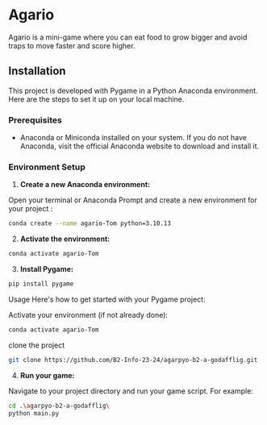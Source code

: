 # Agario

Agario is a mini-game where you can eat food to grow bigger and avoid traps to move faster and score higher.

## Installation

This project is developed with Pygame in a Python Anaconda environment. Here are the steps to set it up on your local machine.

### Prerequisites

- Anaconda or Miniconda installed on your system. If you do not have Anaconda, visit the official Anaconda website to download and install it.

### Environment Setup

1. **Create a new Anaconda environment:**

Open your terminal or Anaconda Prompt and create a new environment for your project :

```bash
conda create --name agario-Tom python=3.10.13
```

2. **Activate the environment:**

```bash
conda activate agario-Tom
```

3. **Install Pygame:**

```bash
pip install pygame
```

Usage
Here's how to get started with your Pygame project:

Activate your environment (if not already done):

```bash
conda activate agario-Tom
```

clone the project 

```bash
git clone https://github.com/B2-Info-23-24/agarpyo-b2-a-godafflig.git

```

4. **Run your game:**

Navigate to your project directory and run your game script. For example:

```bash
cd .\agarpyo-b2-a-godafflig\
python main.py
```
